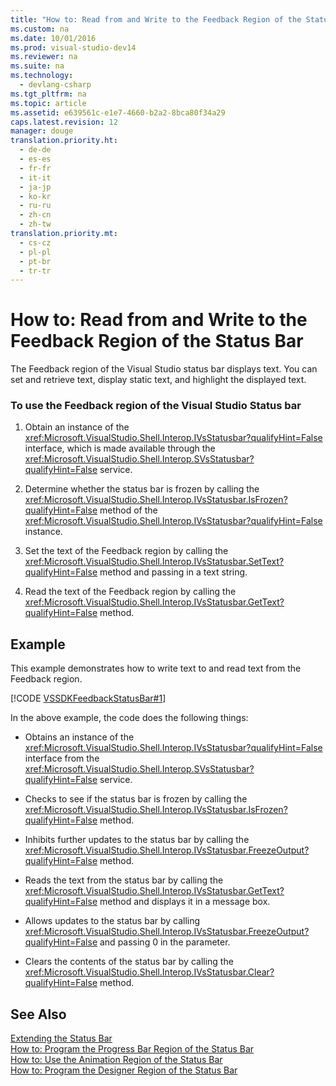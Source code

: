 ```yaml
---
title: "How to: Read from and Write to the Feedback Region of the Status Bar"
ms.custom: na
ms.date: 10/01/2016
ms.prod: visual-studio-dev14
ms.reviewer: na
ms.suite: na
ms.technology: 
  - devlang-csharp
ms.tgt_pltfrm: na
ms.topic: article
ms.assetid: e639561c-e1e7-4660-b2a2-8bca80f34a29
caps.latest.revision: 12
manager: douge
translation.priority.ht: 
  - de-de
  - es-es
  - fr-fr
  - it-it
  - ja-jp
  - ko-kr
  - ru-ru
  - zh-cn
  - zh-tw
translation.priority.mt: 
  - cs-cz
  - pl-pl
  - pt-br
  - tr-tr
---
```

# How to: Read from and Write to the Feedback Region of the Status Bar
The Feedback region of the Visual Studio status bar displays text. You can set and retrieve text, display static text, and highlight the displayed text.  
  
### To use the Feedback region of the Visual Studio Status bar  
  
1.  Obtain an instance of the <xref:Microsoft.VisualStudio.Shell.Interop.IVsStatusbar?qualifyHint=False> interface, which is made available through the <xref:Microsoft.VisualStudio.Shell.Interop.SVsStatusbar?qualifyHint=False> service.  
  
2.  Determine whether the status bar is frozen by calling the <xref:Microsoft.VisualStudio.Shell.Interop.IVsStatusbar.IsFrozen?qualifyHint=False> method of the <xref:Microsoft.VisualStudio.Shell.Interop.IVsStatusbar?qualifyHint=False> instance.  
  
3.  Set the text of the Feedback region by calling the <xref:Microsoft.VisualStudio.Shell.Interop.IVsStatusbar.SetText?qualifyHint=False> method and passing in a text string.  
  
4.  Read the text of the Feedback region by calling the <xref:Microsoft.VisualStudio.Shell.Interop.IVsStatusbar.GetText?qualifyHint=False> method.  
  
## Example  
 This example demonstrates how to write text to and read text from the Feedback region.  
  
 [!CODE [VSSDKFeedbackStatusBar#1](../CodeSnippet/VS_Snippets_VSSDK/vssdkfeedbackstatusbar#1)]  
  
 In the above example, the code does the following things:  
  
-   Obtains an instance of the <xref:Microsoft.VisualStudio.Shell.Interop.IVsStatusbar?qualifyHint=False> interface from the <xref:Microsoft.VisualStudio.Shell.Interop.SVsStatusbar?qualifyHint=False> service.  
  
-   Checks to see if the status bar is frozen by calling the <xref:Microsoft.VisualStudio.Shell.Interop.IVsStatusbar.IsFrozen?qualifyHint=False> method.  
  
-   Inhibits further updates to the status bar by calling the <xref:Microsoft.VisualStudio.Shell.Interop.IVsStatusbar.FreezeOutput?qualifyHint=False> method.  
  
-   Reads the text from the status bar by calling the <xref:Microsoft.VisualStudio.Shell.Interop.IVsStatusbar.GetText?qualifyHint=False> method and displays it in a message box.  
  
-   Allows updates to the status bar by calling <xref:Microsoft.VisualStudio.Shell.Interop.IVsStatusbar.FreezeOutput?qualifyHint=False> and passing 0 in the parameter.  
  
-   Clears the contents of the status bar by calling the <xref:Microsoft.VisualStudio.Shell.Interop.IVsStatusbar.Clear?qualifyHint=False> method.  
  
## See Also  
 [Extending the Status Bar](../Topic/Extending%20the%20Status%20Bar.md)   
 [How to: Program the Progress Bar Region of the Status Bar](../VS_not_in_toc/How-to--Program-the-Progress-Bar-Region-of-the-Status-Bar.md)   
 [How to: Use the Animation Region of the Status Bar](../VS_not_in_toc/How-to--Use-the-Animation-Region-of-the-Status-Bar.md)   
 [How to: Program the Designer Region of the Status Bar](../VS_not_in_toc/How-to--Program-the-Designer-Region-of-the-Status-Bar.md)